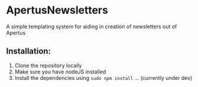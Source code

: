 # ApertusNewsletters
A simple templating system for aiding in creation of newsletters out of Apertus

## Installation:
1. Clone the repository locally
2. Make sure you have nodeJS installed
3. Install the dependencies using `sudo npm install`
... (currently under dev)

